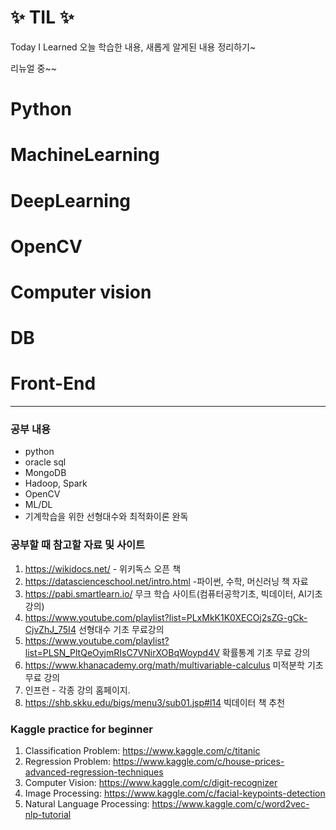 # :sparkles: TIL :sparkles:

Today I Learned
오늘 학습한 내용, 새롭게 알게된 내용 정리하기~



리뉴얼 중~~



# Python

# MachineLearning

# DeepLearning

# OpenCV

# Computer vision

# DB

# Front-End





---

### 공부 내용
- python
- oracle sql
- MongoDB
- Hadoop, Spark
- OpenCV
- ML/DL
- 기계학습을 위한 선형대수와 최적화이론 완독



### 공부할 때 참고할 자료 및 사이트

1. https://wikidocs.net/    - 위키독스 오픈 책
2. https://datascienceschool.net/intro.html  -파이썬, 수학, 머신러닝 책 자료
3. https://pabi.smartlearn.io/ 무크 학습 사이트(컴퓨터공학기초, 빅데이터, AI기초 강의)
4. https://www.youtube.com/playlist?list=PLxMkK1K0XECOj2sZG-gCk-CjvZhJ_75I4 선형대수 기초 무료강의
5. https://www.youtube.com/playlist?list=PLSN_PltQeOyjmRIsC7VNirXOBqWoypd4V 확률통계 기초 무료 강의
6. https://www.khanacademy.org/math/multivariable-calculus 미적분학 기초 무료 강의
7. 인프런 - 각종 강의 홈페이지. 
8. https://shb.skku.edu/bigs/menu3/sub01.jsp#l14 빅데이터 책 추천

### Kaggle practice for beginner

1. Classification Problem: https://www.kaggle.com/c/titanic
2. Regression Problem: https://www.kaggle.com/c/house-prices-advanced-regression-techniques
3. Computer Vision: https://www.kaggle.com/c/digit-recognizer
4. Image Processing: https://www.kaggle.com/c/facial-keypoints-detection
5. Natural Language Processing: https://www.kaggle.com/c/word2vec-nlp-tutorial



